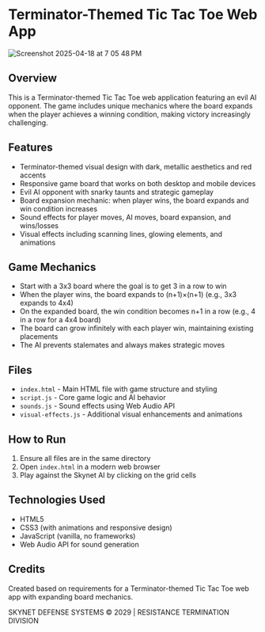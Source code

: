 # Terminator-Themed Tic Tac Toe Web App

![Screenshot 2025-04-18 at 7 05 48 PM](https://github.com/user-attachments/assets/68c8f701-a4ec-4f73-ba22-74455820b03e)

## Overview
This is a Terminator-themed Tic Tac Toe web application featuring an evil AI opponent. The game includes unique mechanics where the board expands when the player achieves a winning condition, making victory increasingly challenging.

## Features
- Terminator-themed visual design with dark, metallic aesthetics and red accents
- Responsive game board that works on both desktop and mobile devices
- Evil AI opponent with snarky taunts and strategic gameplay
- Board expansion mechanic: when player wins, the board expands and win condition increases
- Sound effects for player moves, AI moves, board expansion, and wins/losses
- Visual effects including scanning lines, glowing elements, and animations

## Game Mechanics
- Start with a 3x3 board where the goal is to get 3 in a row to win
- When the player wins, the board expands to (n+1)×(n+1) (e.g., 3x3 expands to 4x4)
- On the expanded board, the win condition becomes n+1 in a row (e.g., 4 in a row for a 4x4 board)
- The board can grow infinitely with each player win, maintaining existing placements
- The AI prevents stalemates and always makes strategic moves

## Files
- `index.html` - Main HTML file with game structure and styling
- `script.js` - Core game logic and AI behavior
- `sounds.js` - Sound effects using Web Audio API
- `visual-effects.js` - Additional visual enhancements and animations

## How to Run
1. Ensure all files are in the same directory
2. Open `index.html` in a modern web browser
3. Play against the Skynet AI by clicking on the grid cells

## Technologies Used
- HTML5
- CSS3 (with animations and responsive design)
- JavaScript (vanilla, no frameworks)
- Web Audio API for sound generation

## Credits
Created based on requirements for a Terminator-themed Tic Tac Toe web app with expanding board mechanics.

SKYNET DEFENSE SYSTEMS © 2029 | RESISTANCE TERMINATION DIVISION
